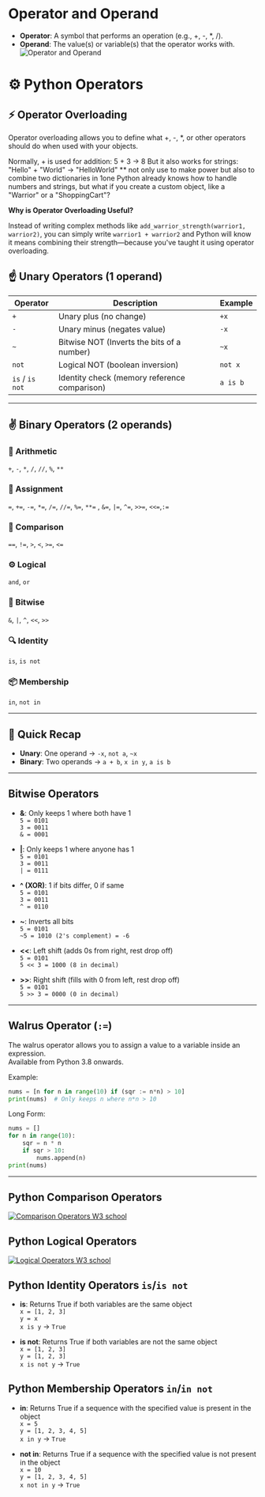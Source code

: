 # **Operator and Operand**
* **Operator**: A symbol that performs an operation (e.g., +, -, *, /).
* **Operand**: The value(s) or variable(s) that the operator works with.
![Operator and Operand](./public/opr.jpg)

# ⚙️ Python Operators

## ⚡ Operator Overloading

Operator overloading allows you to define what +, -, *, or other operators should do when used with your objects.

Normally, + is used for addition: 5 + 3 → 8
But it also works for strings: "Hello" + "World" → "HelloWorld"
** not only use to make power but also to combine two dictionaries in 1one
Python already knows how to handle numbers and strings, but what if you create a custom object, like a "Warrior" or a "ShoppingCart"?

**Why is Operator Overloading Useful?**

Instead of writing complex methods like `add_warrior_strength(warrior1, warrior2)`, you can simply write `warrior1 + warrior2` and Python will know it means combining their strength—because you've taught it using operator overloading.



## ☝️ Unary Operators (1 operand)

| Operator       | Description                                      | Example      |
|----------------|--------------------------------------------------|--------------|
| `+`            | Unary plus (no change)                           | `+x`         |
| `-`            | Unary minus (negates value)                      | `-x`         |
| `~`            | Bitwise NOT (Inverts the bits of a number)       | `~x`         |
| `not`          | Logical NOT (boolean inversion)                  | `not x`      |
| `is` / `is not`| Identity check (memory reference comparison)     | `a is b`     |

---

## ✌️ Binary Operators (2 operands)

### 🔢 Arithmetic  
`+`, `-`, `*`, `/`, `//`, `%`, `**`

### 📝 Assignment  
`=`, `+=`, `-=`, `*=`, `/=`, `//=`, `%=`, `**=` , `&=`, `|=`, `^=`, `>>=`, `<<=`,`:=`

### 🧮 Comparison  
`==`, `!=`, `>`, `<`, `>=`, `<=`

### ⚙️ Logical  
`and`, `or`

### 🧠 Bitwise  
`&`, `|`, `^`, `<<`, `>>`

### 🔍 Identity  
`is`, `is not`

### 📦 Membership  
`in`, `not in`

---

## 🧠 Quick Recap

- **Unary**: One operand → `-x`, `not a`, `~x`
- **Binary**: Two operands → `a + b`, `x in y`, `a is b`

---

## **Bitwise Operators**

- **&**: Only keeps 1 where both have 1  
  `5 = 0101`  
  `3 = 0011`  
  `& = 0001`

- **|**: Only keeps 1 where anyone has 1  
  `5 = 0101`  
  `3 = 0011`  
  `| = 0111`

- **^ (XOR)**: 1 if bits differ, 0 if same  
  `5 = 0101`  
  `3 = 0011`  
  `^ = 0110`

- **~**: Inverts all bits  
  `5 = 0101`  
  `~5 = 1010 (2's complement) = -6`

- **<<**: Left shift (adds 0s from right, rest drop off)  
  `5 = 0101`  
  `5 << 3 = 1000 (8 in decimal)`

- **>>**: Right shift (fills with 0 from left, rest drop off)  
  `5 = 0101`  
  `5 >> 3 = 0000 (0 in decimal)`

---

## **Walrus Operator (`:=`)**

The walrus operator allows you to assign a value to a variable inside an expression.  
Available from Python 3.8 onwards.

Example:

```python
nums = [n for n in range(10) if (sqr := n*n) > 10]
print(nums)  # Only keeps n where n*n > 10
```

Long Form:

```python
nums = []
for n in range(10):
    sqr = n * n
    if sqr > 10:
        nums.append(n)
print(nums)
```

---

## **Python Comparison Operators**

[![Comparison Operators W3 school](./public/comp.png)](https://www.w3schools.com/python/python_operators.asp)


## **Python Logical Operators**

[![Logical Operators W3 school](./public/logical.png)](https://www.w3schools.com/python/python_operators.asp)

## **Python Identity Operators** `is`/`is not`

- **is**: Returns True if both variables are the same object  
  `x = [1, 2, 3]`  
  `y = x`  
  `x is y` → `True`

- **is not**: Returns True if both variables are not the same object  
  `x = [1, 2, 3]`  
  `y = [1, 2, 3]`  
  `x is not y` → `True`


## **Python Membership Operators** `in`/`in not`

- **in**: Returns True if a sequence with the specified value is present in the object  
  `x = 5`  
  `y = [1, 2, 3, 4, 5]`  
  `x in y` → `True`

- **not in**: Returns True if a sequence with the specified value is not present in the object  
  `x = 10`  
  `y = [1, 2, 3, 4, 5]`  
  `x not in y` → `True`
